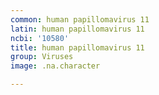 ```yaml
---
common: human papillomavirus 11
latin: human papillomavirus 11
ncbi: '10580'
title: human papillomavirus 11
group: Viruses
image: .na.character

---
```


